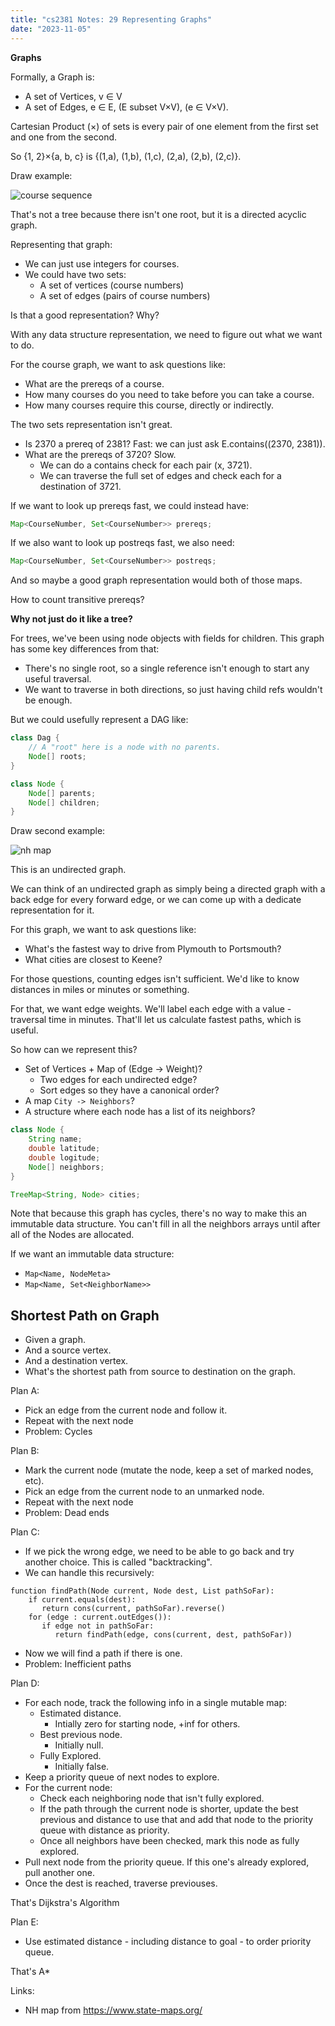```yaml
---
title: "cs2381 Notes: 29 Representing Graphs"
date: "2023-11-05"
---
```


**Graphs**

Formally, a Graph is:

 - A set of Vertices, v ∈ V
 - A set of Edges, e ∈ E, (E subset V×V), (e ∈ V×V).

Cartesian Product (×) of sets is every pair of one element from the
first set and one from the second.

So {1, 2}×{a, b, c} is {(1,a), (1,b), (1,c), (2,a), (2,b), (2,c)}.

Draw example:

![course sequence](../images/course-seq-2023.svg)

That's not a tree because there isn't one root, but it is a directed
acyclic graph.

Representing that graph:

 - We can just use integers for courses.
 - We could have two sets:
   - A set of vertices (course numbers)
   - A set of edges (pairs of course numbers)

Is that a good representation? Why?

With any data structure representation, we need to figure out
what we want to do.

For the course graph, we want to ask questions like:

 - What are the prereqs of a course.
 - How many courses do you need to take before you can take
   a course.
 - How many courses require this course, directly or indirectly.

The two sets representation isn't great.

 - Is 2370 a prereq of 2381? Fast: we can just ask E.contains((2370, 2381)).
 - What are the prereqs of 3720? Slow.
   - We can do a contains check for each pair (x, 3721).
   - We can traverse the full set of edges and check each for a destination
     of 3721.

If we want to look up prereqs fast, we could instead have:

```java
Map<CourseNumber, Set<CourseNumber>> prereqs;
```

If we also want to look up postreqs fast, we also need:

```java
Map<CourseNumber, Set<CourseNumber>> postreqs;
```

And so maybe a good graph representation would both of those maps.

How to count transitive prereqs?

**Why not just do it like a tree?**

For trees, we've been using node objects with fields for children.
This graph has some key differences from that:

 - There's no single root, so a single reference isn't enough to
   start any useful traversal.
 - We want to traverse in both directions, so just having child refs
   wouldn't be enough.

But we could usefully represent a DAG like:

```java
class Dag {
    // A "root" here is a node with no parents.
    Node[] roots;
}

class Node {
    Node[] parents;
    Node[] children;
}
```

Draw second example:

![nh map](../images/new-hampshire-road-map.gif)

This is an undirected graph.

We can think of an undirected graph as simply being a directed graph
with a back edge for every forward edge, or we can come up with a
dedicate representation for it.

For this graph, we want to ask questions like:

 - What's the fastest way to drive from Plymouth to Portsmouth?
 - What cities are closest to Keene?

For those questions, counting edges isn't sufficient. We'd like to
know distances in miles or minutes or something.

For that, we want edge weights. We'll label each edge with a value -
traversal time in minutes. That'll let us calculate fastest paths,
which is useful.

So how can we represent this?

 - Set of Vertices + Map of (Edge -> Weight)?
   - Two edges for each undirected edge?
   - Sort edges so they have a canonical order?
 - A map ```City -> Neighbors```?
 - A structure where each node has a list of its neighbors?

```java
class Node {
    String name;
    double latitude;
    double logitude;
    Node[] neighbors;
}

TreeMap<String, Node> cities;
```

Note that because this graph has cycles, there's no way to make this
an immutable data structure. You can't fill in all the neighbors
arrays until after all of the Nodes are allocated.

If we want an immutable data structure:

 - ```Map<Name, NodeMeta>```
 - ```Map<Name, Set<NeighborName>>```


## Shortest Path on Graph

 - Given a graph.
 - And a source vertex.
 - And a destination vertex.
 - What's the shortest path from source to destination on the graph.

Plan A:

 - Pick an edge from the current node and follow it.
 - Repeat with the next node
 - Problem: Cycles

Plan B:

 - Mark the current node (mutate the node, keep a set of marked nodes, etc).
 - Pick an edge from the current node to an unmarked node.
 - Repeat with the next node
 - Problem: Dead ends

Plan C:

 - If we pick the wrong edge, we need to be able to go back and try another
   choice. This is called "backtracking".
 - We can handle this recursively:

```
function findPath(Node current, Node dest, List pathSoFar):
    if current.equals(dest):
       return cons(current, pathSoFar).reverse()
    for (edge : current.outEdges()):
       if edge not in pathSoFar:
          return findPath(edge, cons(current, dest, pathSoFar))
```
  
 - Now we will find a path if there is one.
 - Problem: Inefficient paths

Plan D:

 - For each node, track the following info in a single mutable map:
   - Estimated distance.
     - Intially zero for starting node, +inf for others.
   - Best previous node.
     - Initially null.
   - Fully Explored.
     - Initially false.
 - Keep a priority queue of next nodes to explore.
 - For the current node:
   - Check each neighboring node that isn't fully explored.
   - If the path through the current node is shorter, update
     the best previous and distance to use that and add that
     node to the priority queue with distance as priority.
   - Once all neighbors have been checked, mark this node as
     fully explored.
 - Pull next node from the priority queue. If this one's already
   explored, pull another one.
 - Once the dest is reached, traverse previouses.

That's Dijkstra's Algorithm

Plan E:

 - Use estimated distance - including distance to goal - to order
   priority queue.
   
That's A*


Links:

 - NH map from https://www.state-maps.org/
